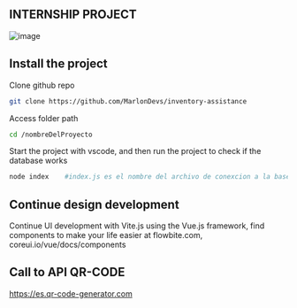 ## INTERNSHIP PROJECT
![image](https://github.com/MarlonDevs/inventory-assistance/assets/99307306/5e507f56-c221-427e-ac37-16bca054ea71)


## Install the project
Clone github repo
```bash
git clone https://github.com/MarlonDevs/inventory-assistance
```
Access folder path
```bash
cd /nombreDelProyecto
```
Start the project with vscode, and then run the project to check if the database works
```bash
node index    #index.js es el nombre del archivo de conexcion a la base de datos
```

## Continue design development
Continue UI development with Vite.js using the Vue.js framework, find components to make your life easier at flowbite.com, coreui.io/vue/docs/components

## Call to API QR-CODE
https://es.qr-code-generator.com

